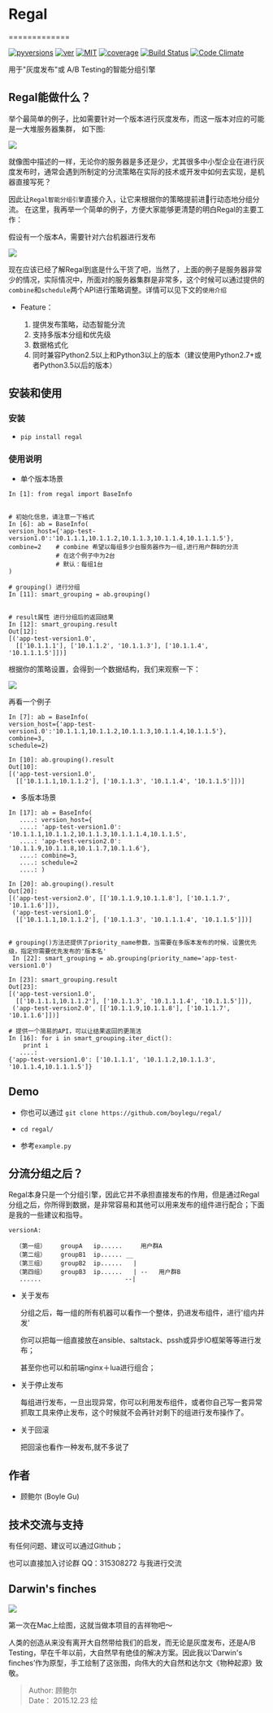 # Regal
=============

[![pyversions](https://img.shields.io/badge/python-2.6%2C2.7%2C3.4%2C3.5-blue.svg)]()
[![ver](https://img.shields.io/badge/release-v1.1-red.svg)]()
[![MIT](https://img.shields.io/badge/license-MIT-blue.svg)]()
[![coverage](https://img.shields.io/badge/coverage-92%25-yellowgreen.svg)]()
[![Build Status](https://travis-ci.org/boylegu/regal.svg?branch=master)](https://travis-ci.org/boylegu/regal)
[![Code Climate](https://codeclimate.com/github/boylegu/regal/badges/gpa.svg)](https://codeclimate.com/github/boylegu/regal)

用于"灰度发布"或 A/B Testing的智能分组引擎


## Regal能做什么？

举个最简单的例子，比如需要针对一个版本进行灰度发布，而这一版本对应的可能是一大堆服务器集群， 如下图:

![](http://cerou.img47.wal8.com/img47/539156_20160309131519/145750131219.png)

就像图中描述的一样，无论你的服务器是多还是少，尤其很多中小型企业在进行灰度发布时，通常会遇到所制定的分流策略在实际的技术或开发中如何去实现，是机器直接写死？

因此让``Regal智能分组引擎``直接介入，让它来根据你的策略提前进行动态地分组分流。
在这里，我再举一个简单的例子，方便大家能够更清楚的明白Regal的主要工作：

假设有一个版本A，需要针对六台机器进行发布

![](http://cerou.img47.wal8.com/img47/539156_20160309131519/145750131226.png)

现在应该已经了解Regal到底是什么干货了吧，当然了，上面的例子是服务器非常少的情况，实际情况中，所面对的服务器集群是非常多，这个时候可以通过提供的``combine``和``schedule``两个API进行策略调整。详情可以见下文的``使用介绍``

- Feature：

  1. 提供发布策略，动态智能分流
  2. 支持多版本分组和优先级
  3. 数据格式化
  4. 同时兼容Python2.5以上和Python3以上的版本（建议使用Python2.7+或者Python3.5以后的版本）
  

## 安装和使用

### 安装

 -  `` pip install regal ``

### 使用说明

- 单个版本场景

```
In [1]: from regal import BaseInfo


# 初始化信息，请注意一下格式
In [6]: ab = BaseInfo(
version_host={'app-test-version1.0':'10.1.1.1,10.1.1.2,10.1.1.3,10.1.1.4,10.1.1.1.5'},
combine=2    # combine 希望以每组多少台服务器作为一组,进行用户群B的分流
             # 在这个例子中为2台
             # 默认：每组1台
)

# grouping() 进行分组
In [11]: smart_grouping = ab.grouping() 


# result属性 进行分组后的返回结果
In [12]: smart_grouping.result
Out[12]:
[('app-test-version1.0',
  [['10.1.1.1'], ['10.1.1.2', '10.1.1.3'], ['10.1.1.4', '10.1.1.1.5']])]
```
根据你的策略设置，会得到一个数据结构，我们来观察一下：

![](http://cerou.img47.wal8.com/img47/539156_20160309131519/145750131224.png)

再看一个例子

```
In [7]: ab = BaseInfo(
version_host={'app-test-version1.0':'10.1.1.1,10.1.1.2,10.1.1.3,10.1.1.4,10.1.1.5'},
combine=3,
schedule=2)

In [10]: ab.grouping().result
Out[10]:
[('app-test-version1.0',
  [['10.1.1.1,10.1.1.2'], ['10.1.1.3', '10.1.1.4', '10.1.1.5']])]

```

- 多版本场景

``` 
In [17]: ab = BaseInfo(
   ....: version_host={
   ....: 'app-test-version1.0': '10.1.1.1,10.1.1.2,10.1.1.3,10.1.1.1.4,10.1.1.5',
   ....: 'app-test-version2.0': '10.1.1.9,10.1.1.8,10.1.1.7,10.1.1.6'},
   ....: combine=3,
   ....: schedule=2
   ....: )
   
In [20]: ab.grouping().result
Out[20]:
[('app-test-version2.0', [['10.1.1.9,10.1.1.8'], ['10.1.1.7', '10.1.1.6']]),
 ('app-test-version1.0',
  [['10.1.1.1,10.1.1.2'], ['10.1.1.3', '10.1.1.1.4', '10.1.1.5']])]   


# grouping()方法还提供了priority_name参数，当需要在多版本发布的时候，设置优先级，指定你需要优先发布的'版本名'
 In [22]: smart_grouping = ab.grouping(priority_name='app-test-version1.0')

In [23]: smart_grouping.result
Out[23]:
[('app-test-version1.0',
  [['10.1.1.1,10.1.1.2'], ['10.1.1.3', '10.1.1.1.4', '10.1.1.5']]),
 ('app-test-version2.0', [['10.1.1.9,10.1.1.8'], ['10.1.1.7', '10.1.1.6']])]

# 提供一个简易的API，可以让结果返回的更简洁  
In [16]: for i in smart_grouping.iter_dict():   
    print i
   ....:
{'app-test-version1.0': ['10.1.1.1', '10.1.1.2,10.1.1.3', '10.1.1.4,10.1.1.1.5']}

```

## Demo

- 你也可以通过 `` git clone https://github.com/boylegu/regal/ ``

- `` cd regal/ ``

- 参考`` example.py ``


## 分流分组之后？

Regal本身只是一个分组引擎，因此它并不承担直接发布的作用，但是通过Regal分组之后，你所得到数据，是非常容易和其他可以用来发布的组件进行配合；下面是我的一些建议和指导。

```
versionA:

  （第一组）    groupA   ip......     用户群A    
  （第二组）    groupB1  ip...... __ 
  （第三组）    groupB2  ip......   |
  （第四组）    groupB3  ip......   | --   用户群B   
   ......                       --|
```

- 关于发布

  分组之后，每一组的所有机器可以看作一个整体，扔进发布组件，进行'组内并发'

  你可以把每一组直接放在ansible、saltstack、pssh或异步IO框架等等进行发布；
  
  甚至你也可以和前端nginx＋lua进行组合；

- 关于停止发布

  每组进行发布，一旦出现异常，你可以利用发布组件，或者你自己写一套异常抓取工具来停止发布，这个时候就不会再针对剩下的组进行发布操作了。

- 关于回滚

  把回滚也看作一种发布,就不多说了

## 作者

- 顾鲍尔 (Boyle Gu)
  
## 技术交流与支持

有任何问题、建议可以通过Github；

也可以直接加入讨论群 QQ：315308272 与我进行交流


## Darwin's finches

![](http://cerou.img47.wal8.com/img47/539156_20160309131519/145750364419.jpg)

第一次在Mac上绘图，这就当做本项目的吉祥物吧～

人类的创造从来没有离开大自然带给我们的启发，而无论是灰度发布，还是A/B Testing，早在千年以前，大自然早有绝佳的解决方案。因此我以‘Darwin's finches’作为原型，手工绘制了这张图，向伟大的大自然和达尔文《物种起源》致敬。

> Author: 顾鲍尔     
> Date： 2015.12.23 绘


